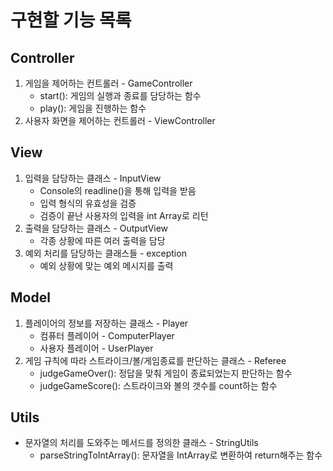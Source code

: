 # 구현할 기능 목록

## Controller

1. 게임을 제어하는 컨트롤러 - GameController
    * start(): 게임의 실행과 종료를 담당하는 함수
    * play(): 게임을 진행하는 함수
2. 사용자 화면을 제어하는 컨트롤러 - ViewController

## View

1. 입력을 담당하는 클래스 - InputView
    * Console의 readline()을 통해 입력을 받음
    * 입력 형식의 유효성을 검증
    * 검증이 끝난 사용자의 입력을 int Array로 리턴
2. 출력을 담당하는 클래스 - OutputView
    * 각종 상황에 따른 여러 출력을 담당
3. 예외 처리를 담당하는 클래스들 - exception
    * 예외 상황에 맞는 예외 메시지를 출력

## Model

1. 플레이어의 정보를 저장하는 클래스 - Player
    * 컴퓨터 플레이어 - ComputerPlayer
    * 사용자 플레이어 - UserPlayer
2. 게임 규칙에 따라 스트라이크/볼/게임종료를 판단하는 클래스 - Referee
    * judgeGameOver(): 정답을 맞춰 게임이 종료되었는지 판단하는 함수
    * judgeGameScore(): 스트라이크와 볼의 갯수를 count하는 함수

## Utils

* 문자열의 처리를 도와주는 메서드를 정의한 클래스 - StringUtils
    * parseStringToIntArray(): 문자열을 IntArray로 변환하여 return해주는 함수
